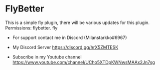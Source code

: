 # FlyBetter
This is a simple fly plugin, there will be various updates for this plugin. 
Permissions: flybetter. fly
 - For support contact me in Discord (Milanstarkko#6967) 
 * My Discord Server https://discord.gg/hrX5ZMTESK
 + Subscribe in my Youtube channel https://www.youtube.com/channel/UCho5XTDpKWNwsMAAx2Jn7sg
